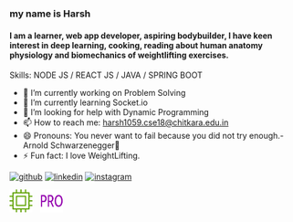 ### my name is Harsh
#### I am a learner, web app developer, aspiring bodybuilder, I have keen interest in deep learning, cooking, reading about human anatomy physiology and biomechanics of weightlifting exercises.


Skills: NODE JS / REACT JS / JAVA / SPRING BOOT

- 🔭 I’m currently working on Problem Solving 
- 🌱 I’m currently learning Socket.io 
- 🤔 I’m looking for help with Dynamic Programming 
- 📫 How to reach me: harsh1059.cse18@chitkara.edu.in 
- 😄 Pronouns: You never want to fail because you did not try enough.-Arnold Schwarzenegger💪 
- ⚡ Fun fact: I love WeightLifting. 


[<img src='https://cdn.jsdelivr.net/npm/simple-icons@3.0.1/icons/github.svg' alt='github' height='40'>](https://github.com/https://github.com/erharshbhatia)  [<img src='https://cdn.jsdelivr.net/npm/simple-icons@3.0.1/icons/linkedin.svg' alt='linkedin' height='40'>](https://www.linkedin.com/in/https://www.linkedin.com/in/er-harsh-bhatia//)  [<img src='https://cdn.jsdelivr.net/npm/simple-icons@3.0.1/icons/instagram.svg' alt='instagram' height='40'>](https://www.instagram.com/https://www.instagram.com/harsh_bhatia___//)  

<a href='https://docs.github.com/en/developers'><img src='https://raw.githubusercontent.com/acervenky/animated-github-badges/master/assets/devbadge.gif' width='40' height='40'></a> <a href='https://github.com/pricing'><img src='https://raw.githubusercontent.com/acervenky/animated-github-badges/master/assets/pro.gif' width='40' height='40'></a> 


